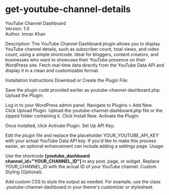 # get-youtube-channel-details

YouTube Channel Dashboard<br/>
Version: 1.0<br/>
Author: Imran Khan<br/>

Description:
The YouTube Channel Dashboard plugin allows you to display YouTube channel details, such as subscriber count, total views, and video count, using a simple shortcode. Ideal for bloggers, content creators, and businesses who want to showcase their YouTube presence on their WordPress site. Fetch real-time data directly from the YouTube Data API and display it in a clean and customizable format.

Installation Instructions
Download or Create the Plugin File:

Save the plugin code provided earlier as youtube-channel-dashboard.php.
Upload the Plugin:

Log in to your WordPress admin panel.
Navigate to Plugins > Add New.
Click Upload Plugin.
Upload the youtube-channel-dashboard.php file or the zipped folder containing it.
Click Install Now.
Activate the Plugin:

Once installed, click Activate Plugin.
Set Up API Key:

Edit the plugin file and replace the placeholder YOUR_YOUTUBE_API_KEY with your actual YouTube Data API key.
If you'd like to make this process easier, an optional enhancement can include adding a settings page.
Usage:

Use the shortcode <b>[youtube_dashboard channel_id="YOUR_CHANNEL_ID"] </b>in any post, page, or widget. Replace YOUR_CHANNEL_ID with the actual ID of your YouTube channel.
Custom Styling (Optional):

Add custom CSS to style the output as needed. For example, use the class .youtube-channel-dashboard in your theme's customizer or stylesheet.
